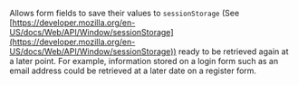 Allows form fields to save their values to `sessionStorage` (See [https://developer.mozilla.org/en-US/docs/Web/API/Window/sessionStorage](https://developer.mozilla.org/en-US/docs/Web/API/Window/sessionStorage)) ready to be retrieved again at a later point. For example, information stored on a login form such as an email address could be retrieved at a later date on a register form.
